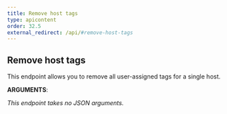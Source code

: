 ```yaml
---
title: Remove host tags
type: apicontent
order: 32.5
external_redirect: /api/#remove-host-tags
---
```


## Remove host tags

This endpoint allows you to remove all user-assigned tags for a single host.

**ARGUMENTS**:

*This endpoint takes no JSON arguments.*
